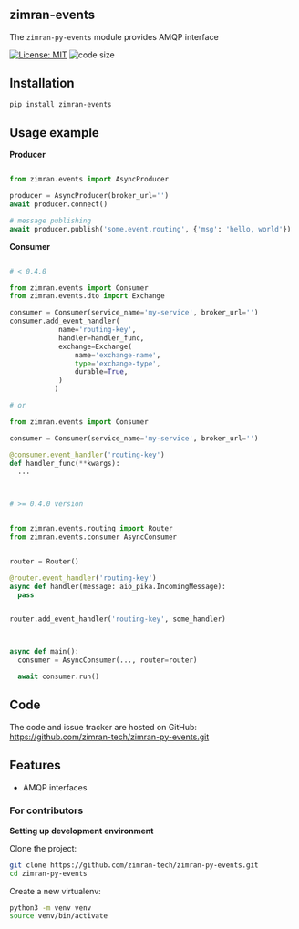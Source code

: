 ## zimran-events

The `zimran-py-events` module provides AMQP interface

[![License: MIT](https://img.shields.io/badge/License-MIT-green.svg?color=green&style=plastic)](https://opensource.org/licenses/MIT)
![code size](<https://img.shields.io/github/languages/code-size/zimran-tech/zimran-py-events?style=plastic>)

## Installation

```bash
pip install zimran-events
```

## Usage example

**Producer**

```python

from zimran.events import AsyncProducer

producer = AsyncProducer(broker_url='')
await producer.connect()

# message publishing
await producer.publish('some.event.routing', {'msg': 'hello, world'})
```

**Consumer**

```python

# < 0.4.0

from zimran.events import Consumer
from zimran.events.dto import Exchange

consumer = Consumer(service_name='my-service', broker_url='')
consumer.add_event_handler(
            name='routing-key',
            handler=handler_func,
            exchange=Exchange(
                name='exchange-name',
                type='exchange-type',
                durable=True,
            )
           )

# or

from zimran.events import Consumer

consumer = Consumer(service_name='my-service', broker_url='')

@consumer.event_handler('routing-key')
def handler_func(**kwargs):
  ...



# >= 0.4.0 version


from zimran.events.routing import Router
from zimran.events.consumer AsyncConsumer


router = Router()

@router.event_handler('routing-key')
async def handler(message: aio_pika.IncomingMessage):
  pass


router.add_event_handler('routing-key', some_handler)



async def main():
  consumer = AsyncConsumer(..., router=router)

  await consumer.run()
```

## Code

The code and issue tracker are hosted on GitHub: <https://github.com/zimran-tech/zimran-py-events.git>

## Features

- AMQP interfaces

### For contributors

**Setting up development environment**

Clone the project:

```bash
git clone https://github.com/zimran-tech/zimran-py-events.git
cd zimran-py-events
```

Create a new virtualenv:

```bash
python3 -m venv venv
source venv/bin/activate
```
